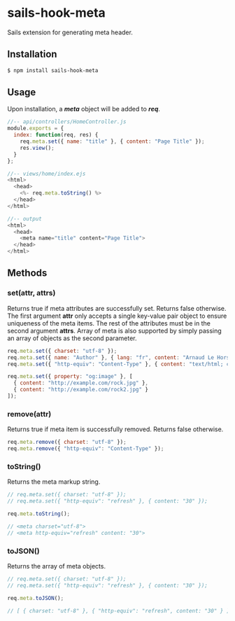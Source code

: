 # sails-hook-meta

Sails extension for generating meta header.

## Installation

```sh
$ npm install sails-hook-meta
```

## Usage

Upon installation, a **_meta_** object will be added to **_req_**.

```javascript
//-- api/controllers/HomeController.js
module.exports = {
  index: function(req, res) {
    req.meta.set({ name: "title" }, { content: "Page Title" });
    res.view();
  }
};

//-- views/home/index.ejs
<html>
  <head>
    <%- req.meta.toString() %>
  </head>
</html>

//-- output
<html>
  <head>
    <meta name="title" content="Page Title">
  </head>
</html>
```

## Methods

### set(attr, attrs)

Returns true if meta attributes are successfully set. Returns false otherwise. The first argument **attr** only accepts a single key-value pair object to ensure uniqueness of the meta items.
The rest of the attributes must be in the second argument **attrs**. Array of meta is also supported by simply passing an array of objects as the second parameter.

```javascript
req.meta.set({ charset: "utf-8" });
req.meta.set({ name: "Author" }, { lang: "fr", content: "Arnaud Le Hors" });
req.meta.set({ "http-equiv": "Content-Type" }, { content: "text/html; charset=utf-8" });

req.meta.set({ property: "og:image" }, [
  { content: "http://example.com/rock.jpg" },
  { content: "http://example.com/rock2.jpg" }
]);
```

### remove(attr)

Returns true if meta item is successfully removed. Returns false otherwise.

```javascript
req.meta.remove({ charset: "utf-8" });
req.meta.remove({ "http-equiv": "Content-Type" });
```

### toString()

Returns the meta markup string.

```javascript
// req.meta.set({ charset: "utf-8" });
// req.meta.set({ "http-equiv": "refresh" }, { content: "30" });

req.meta.toString();

// <meta charset="utf-8">
// <meta http-equiv="refresh" content: "30">
```

### toJSON()

Returns the array of meta objects.

```javascript
// req.meta.set({ charset: "utf-8" });
// req.meta.set({ "http-equiv": "refresh" }, { content: "30" });

req.meta.toJSON();

// [ { charset: "utf-8" }, { "http-equiv": "refresh", content: "30" } ]
```
